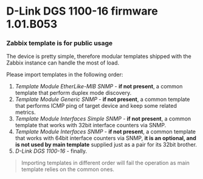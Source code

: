 # D-Link DGS 1100-16 firmware 1.01.B053
### Zabbix template is for public usage

The device is pretty simple, therefore modular templates shipped with the Zabbix instance can handle the most of load.

Please import templates in the following order:

1. *Template Module EtherLike-MIB SNMP* - **if not present**, a common template that perform duplex mode discovery.
2. *Template Module Generic SNMP* - **if not present**, a common template that performs ICMP ping of target device and keep some related metrics.
3. *Template Module Interfaces Simple SNMP* - **if not present**, a common template that works with 32bit interface counters via SNMP.
4. *Template Module Interfaces SNMP* - **if not present**, a common template that works with 64bit interface counters via SNMP, **it is an optional, and is not used by main template** supplied just as a pair for its 32bit brother.
5. *D-Link DGS 1100-16* - finally.

> Importing templates in different order will fail the operation as main template relies on the common ones.